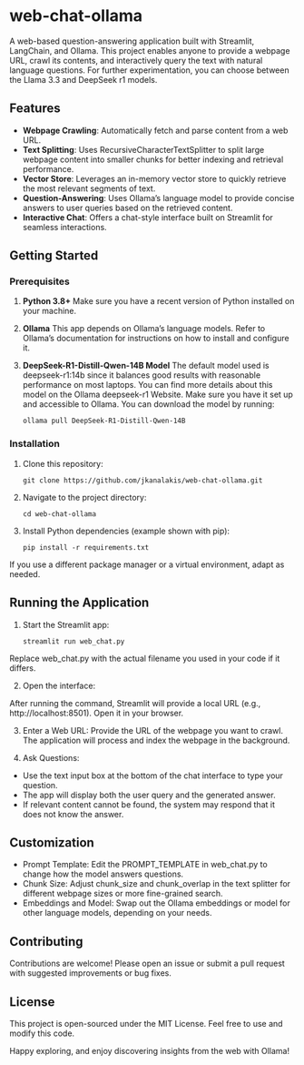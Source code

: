 # web-chat-ollama

A web-based question-answering application built with Streamlit, LangChain, and Ollama. This project enables anyone to provide a webpage URL, crawl its contents, and interactively query the text with natural language questions. For further experimentation, you can choose between the Llama 3.3 and DeepSeek r1 models.

## Features
- **Webpage Crawling**: Automatically fetch and parse content from a web URL.
- **Text Splitting**: Uses RecursiveCharacterTextSplitter to split large webpage content into smaller chunks for better indexing and retrieval performance.
- **Vector Store**: Leverages an in-memory vector store to quickly retrieve the most relevant segments of text.
- **Question-Answering**: Uses Ollama’s language model to provide concise answers to user queries based on the retrieved content.
- **Interactive Chat**: Offers a chat-style interface built on Streamlit for seamless interactions.

## Getting Started

### Prerequisites

1. **Python 3.8+**
Make sure you have a recent version of Python installed on your machine.
2. **Ollama**
This app depends on Ollama’s language models. Refer to Ollama’s documentation for instructions on how to install and configure it.
3. **DeepSeek-R1-Distill-Qwen-14B Model**
The default model used is deepseek-r1:14b since it balances good results with reasonable performance on most laptops. You can find more details about this model on the Ollama deepseek-r1 Website. Make sure you have it set up and accessible to Ollama. You can download the model by running:

	`ollama pull DeepSeek-R1-Distill-Qwen-14B`

### Installation

1. Clone this repository:

	`git clone https://github.com/jkanalakis/web-chat-ollama.git`

2. Navigate to the project directory:

	`cd web-chat-ollama`

3. Install Python dependencies (example shown with pip):

	`pip install -r requirements.txt`

If you use a different package manager or a virtual environment, adapt as needed.

## Running the Application

1. Start the Streamlit app:

	`streamlit run web_chat.py`

Replace web_chat.py with the actual filename you used in your code if it differs.

2. Open the interface:

After running the command, Streamlit will provide a local URL (e.g., http://localhost:8501). Open it in your browser.

3. Enter a Web URL:
Provide the URL of the webpage you want to crawl. The application will process and index the webpage in the background.

4. Ask Questions:
- Use the text input box at the bottom of the chat interface to type your question.
- The app will display both the user query and the generated answer.
- If relevant content cannot be found, the system may respond that it does not know the answer.

## Customization

- Prompt Template: Edit the PROMPT_TEMPLATE in web_chat.py to change how the model answers questions.
- Chunk Size: Adjust chunk_size and chunk_overlap in the text splitter for different webpage sizes or more fine-grained search.
- Embeddings and Model: Swap out the Ollama embeddings or model for other language models, depending on your needs.

## Contributing

Contributions are welcome! Please open an issue or submit a pull request with suggested improvements or bug fixes.

## License

This project is open-sourced under the MIT License. Feel free to use and modify this code.

Happy exploring, and enjoy discovering insights from the web with Ollama!